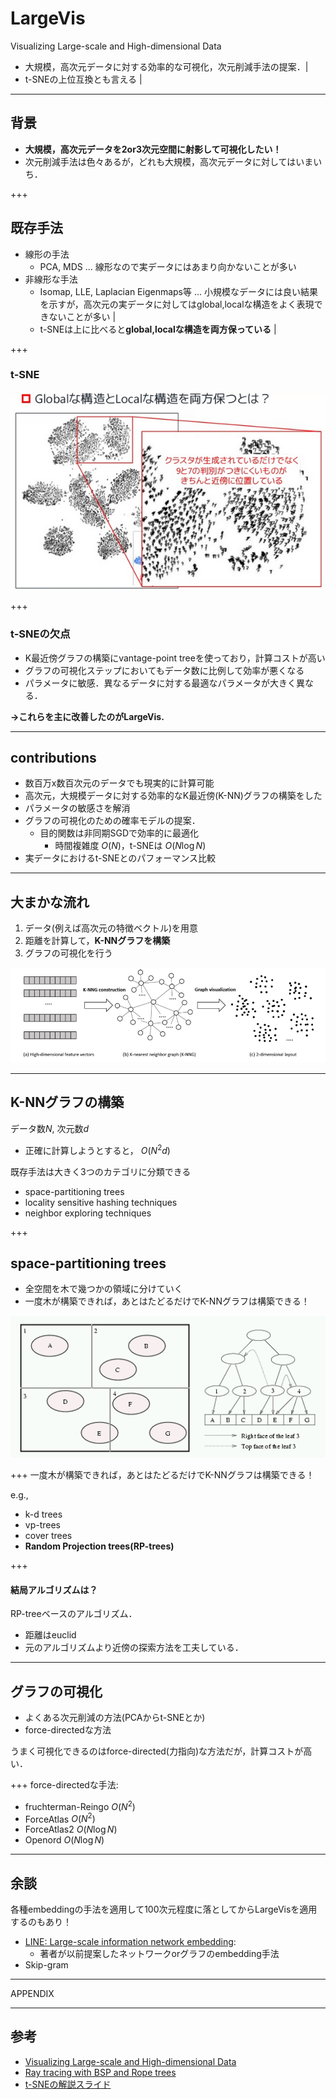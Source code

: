 # LargeVis
Visualizing Large-scale and High-dimensional Data

- 大規模，高次元データに対する効率的な可視化，次元削減手法の提案．|
- t-SNEの上位互換とも言える |

---

## 背景
- **大規模，高次元データを2or3次元空間に射影して可視化したい！**
- 次元削減手法は色々あるが，どれも大規模，高次元データに対してはいまいち．

+++
## 既存手法
  - 線形の手法
    - PCA, MDS ... 線形なので実データにはあまり向かないことが多い
  - 非線形な手法
    - Isomap, LLE, Laplacian Eigenmaps等 ... 小規模なデータには良い結果を示すが，高次元の実データに対してはglobal,localな構造をよく表現できないことが多い |
    - t-SNEは上に比べると**global,localな構造を両方保っている** |

+++
### t-SNE
![global-local](assets/global-local.png)

+++
### t-SNEの欠点
- K最近傍グラフの構築にvantage-point treeを使っており，計算コストが高い
- グラフの可視化ステップにおいてもデータ数に比例して効率が悪くなる
- パラメータに敏感．異なるデータに対する最適なパラメータが大きく異なる．

**→これらを主に改善したのがLargeVis.**

---

## contributions
- 数百万x数百次元のデータでも現実的に計算可能
- 高次元，大規模データに対する効率的なK最近傍(K-NN)グラフの構築をした
- パラメータの敏感さを解消
- グラフの可視化のための確率モデルの提案．
  - 目的関数は非同期SGDで効率的に最適化
    - 時間複雑度 $O(N)$，t-SNEは $O(N\log N)$
- 実データにおけるt-SNEとのパフォーマンス比較

---

## 大まかな流れ
1. データ(例えば高次元の特徴ベクトル)を用意
2. 距離を計算して，**K-NNグラフを構築**
3. グラフの可視化を行う

![typical pipeline of data visualization](assets/pipeline.png)

---

## K-NNグラフの構築
データ数$N$, 次元数$d$
- 正確に計算しようとすると， $O(N^2d)$

既存手法は大きく3つのカテゴリに分類できる
- space-partitioning trees
- locality sensitive hashing techniques
- neighbor exploring techniques

+++
## space-partitioning trees
- 全空間を木で幾つかの領域に分けていく
- 一度木が構築できれば，あとはたどるだけでK-NNグラフは構築できる！

![BSP tree](assets/bsp-tree.gif)

+++
一度木が構築できれば，あとはたどるだけでK-NNグラフは構築できる！

e.g.,
- k-d trees
- vp-trees
- cover trees
- **Random Projection trees(RP-trees)**


+++
#### 結局アルゴリズムは？
RP-treeベースのアルゴリズム．
- 距離はeuclid
- 元のアルゴリズムより近傍の探索方法を工夫している．

---

## グラフの可視化
- よくある次元削減の方法(PCAからt-SNEとか)
- force-directedな方法

うまく可視化できるのはforce-directed(力指向)な方法だが，計算コストが高い．

+++
force-directedな手法:
- fruchterman-Reingo $O(N^2)$
- ForceAtlas  $O(N^2)$
- ForceAtlas2 $O(N\log N)$
- Openord $O(N\log N)$

---
## 余談

各種embeddingの手法を適用して100次元程度に落としてからLargeVisを適用するのもあり！

- [LINE: Large-scale information network embedding](https://github.com/tangjianpku/LINE):
  - 著者が以前提案したネットワークorグラフのembedding手法
- Skip-gram

---

APPENDIX

---
## 参考
- [Visualizing Large-scale and High-dimensional Data](https://arxiv.org/abs/1602.00370)
- [Ray tracing with BSP and Rope trees](http://old.cescg.org/CESCG-2000/JKrivanek/index.html)
- [t-SNEの解説スライド](https://www.slideshare.net/t_koshikawa/visualizing-data-using-tsne-56773191)
